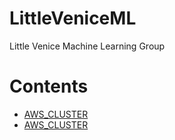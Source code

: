 # LittleVeniceML
Little Venice Machine Learning Group



# Contents

* [AWS_CLUSTER](AWS_CLUSTER.md)
* [AWS_CLUSTER](AWS_CLUSTER.md)





